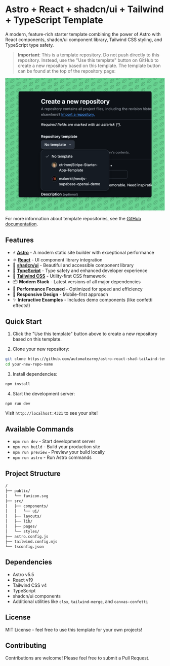 # Astro + React + shadcn/ui + Tailwind + TypeScript Template

A modern, feature-rich starter template combining the power of Astro with React components, shadcn/ui component library, Tailwind CSS styling, and TypeScript type safety.

> **Important**: This is a template repository. Do not push directly to this repository. Instead, use the "Use this template" button on GitHub to create a new repository based on this template. The template button can be found at the top of the repository page:

![Template Button Location](template-dropdown.png)

For more information about template repositories, see the [GitHub documentation](https://docs.github.com/en/repositories/creating-and-managing-repositories/creating-a-template-repository).

## Features

- ⚡️ **[Astro](https://astro.build/)** - A modern static site builder with exceptional performance
- ⚛️ **[React](https://reactjs.org/)** - UI component library integration
- 🎨 **[shadcn/ui](https://ui.shadcn.com/)** - Beautiful and accessible component library
- 🎯 **[TypeScript](https://www.typescriptlang.org/)** - Type safety and enhanced developer experience
- 🎨 **[Tailwind CSS](https://tailwindcss.com/)** - Utility-first CSS framework
- 📦 **Modern Stack** - Latest versions of all major dependencies
- 🚀 **Performance Focused** - Optimized for speed and efficiency
- 📱 **Responsive Design** - Mobile-first approach
- ✨ **Interactive Examples** - Includes demo components (like confetti effects!)

## Quick Start

1. Click the "Use this template" button above to create a new repository based on this template.

2. Clone your new repository:
```bash
git clone https://github.com/automatearmy/astro-react-shad-tailwind-template-repo.git
cd your-new-repo-name
```

3. Install dependencies:
```bash
npm install
```

4. Start the development server:
```bash
npm run dev
```

Visit `http://localhost:4321` to see your site!

## Available Commands

- `npm run dev` - Start development server
- `npm run build` - Build your production site
- `npm run preview` - Preview your build locally
- `npm run astro` - Run Astro commands

## Project Structure

```
/
├── public/
│   └── favicon.svg
├── src/
│   ├── components/
│   │   └── ui/
│   ├── layouts/
│   ├── lib/
│   ├── pages/
│   └── styles/
├── astro.config.js
├── tailwind.config.mjs
└── tsconfig.json
```

## Dependencies

- Astro v5.5
- React v19
- Tailwind CSS v4
- TypeScript
- shadcn/ui components
- Additional utilities like `clsx`, `tailwind-merge`, and `canvas-confetti`

## License

MIT License - feel free to use this template for your own projects!

## Contributing

Contributions are welcome! Please feel free to submit a Pull Request.
